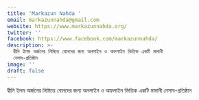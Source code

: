 ```yaml
---
title: 'Markazun Nahda '
email: markazunnahda@gmail.com
website: https://www.markazunnahda.org/
twitter: ''
facebook: https://www.facebook.com/markazunnahda/
description: >-
  দ্বীনি ইলম অর্জনের নিমিত্তে বোনদের জন্য অনলাইন ও অফলাইন ভিত্তিক একটি মাদানী
  নেসাব-প্রতিষ্ঠান
image: ''
draft: false
---
```

দ্বীনি ইলম অর্জনের নিমিত্তে বোনদের জন্য অনলাইন ও অফলাইন ভিত্তিক একটি মাদানী নেসাব-প্রতিষ্ঠান
